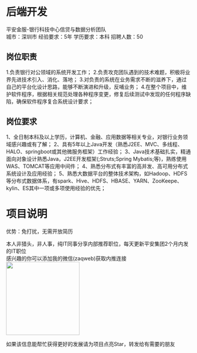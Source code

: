 # 后端开发
平安金服-银行科技中心信贷与数据分析团队  
城市：深圳市 经验要求：5年 学历要求：本科  招聘人数：50

## 岗位职责
1.负责银行对公领域的系统开发工作；
   2.负责攻克团队遇到的技术难题，积极将业界先进技术引入、消化、落地；
   3.对负责的系统在业务需求不断的滋养下，通过自己的平台化设计思路，能够不断演进和升级，反哺业务；
   4.在整个项目中，维护软件程序，根据相关规范处理各种程序变更，修复后续测试中发现的任何程序缺陷，确保软件程序复合系统设计要求；

## 岗位要求
1、全日制本科及以上学历，计算机、金融、应用数据等相关专业，对银行业务领域感兴趣或有了解；
   2、具有5年以上Java开发（熟悉J2EE、MVC、多线程、HALO、springboot或其他微服务框架）工作经验；
   3、Java技术基础扎实，精通面向对象设计熟悉Java，J2EE开发框架(;Struts;Spring Mybatis;等)，熟练使用WAS、TOMCAT等应用中间件；
   4、熟悉分布式有丰富的高并发、高可用分布式系统设计及应用经验；
   5、熟悉大数据平台的整体技术架构，如Hadoop、HDFS等分布式数据体系，有spark、Hive、HDFS、HBASE、YARN、ZooKeepe、kylin、ES其中一项或多项使用经验的优先；

# 项目说明

优势：免打扰，无需开放简历

本人非猎头，非人事，纯IT同事分享内部推荐职位，每天更新平安集团2个月内发的IT职位  
感兴趣的你可以添加我的微信(zaqweb)获取内推连接  
<img src="https://github.com/zaqweb/PA-IT-JOBS/blob/master/WechatICode.jpeg"  height="200" width="200">

如果该信息能帮忙获得更好的发展请为项目点亮Star，转发给有需要的朋友




